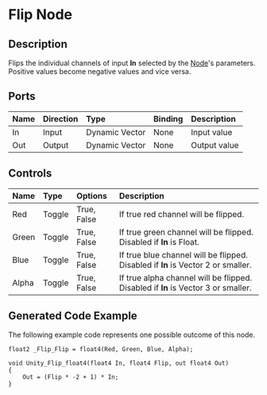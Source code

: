 # Flip Node

## Description

Flips the individual channels of input **In** selected by the [Node](Node.md)'s parameters. Positive values become negative values and vice versa.

## Ports

| Name        | Direction           | Type  | Binding | Description |
|:------------ |:-------------|:-----|:---|:---|
| In      | Input | Dynamic Vector | None | Input value |
| Out | Output      |    Dynamic Vector | None | Output value |

## Controls

| Name        | Type           | Options  | Description |
|:------------ |:-------------|:-----|:---|
| Red      | Toggle | True, False | If true red channel will be flipped. |
| Green      | Toggle | True, False | If true green channel will be flipped. Disabled if **In** is Float. |
| Blue      | Toggle | True, False | If true blue channel will be flipped. Disabled if **In** is Vector 2 or smaller. |
| Alpha      | Toggle | True, False | If true alpha channel will be flipped. Disabled if **In** is Vector 3 or smaller. |

## Generated Code Example

The following example code represents one possible outcome of this node.

```
float2 _Flip_Flip = float4(Red, Green, Blue, Alpha);

void Unity_Flip_float4(float4 In, float4 Flip, out float4 Out)
{
    Out = (Flip * -2 + 1) * In;
}
```